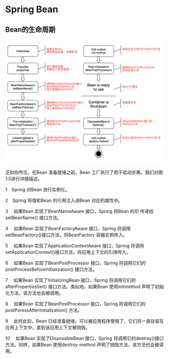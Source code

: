 Spring Bean   
==========  

Bean的生命周期  
----------  

![](https://github.com/zhangdberic/spring/blob/master/doc/1528637-20181105211348802-396856434.png)

正如你所见，在Bean 准备就绪之前，Bean 工厂执行了若干启动步骤。我们对图1.5进行详细描述。

1　Spring 对Bean 进行实例化。

2　Spring 将值和Bean 的引用注入进Bean 对应的属性中。

3　 如果Bean 实现了BeanNameAware 接口，Spring 将Bean 的ID 传递给setBeanName() 接口方法。

4　 如果Bean 实现了BeanFactoryAware 接口，Spring 将调用setBeanFactory()接口方法，将BeanFactory 容器实例传入。

5　 如果Bean 实现了ApplicationContextAware 接口，Spring 将调用setApplicationContext()接口方法，将应用上下文的引用传入。

6　 如果Bean 实现了BeanPostProcessor 接口，Spring 将调用它们的postProcessBeforeInitialization() 接口方法。

7　 如果Bean 实现了InitializingBean 接口，Spring 将调用它们的afterPropertiesSet() 接口方法。类似地，如果Bean 使用initmethod 声明了初始化方法，该方法也会被调用。

8　 如果Bean 实现了BeanPostProcessor 接口，Spring 将调用它们的postPoressAfterInitialization() 方法。

9　 此时此刻，Bean 已经准备就绪，可以被应用程序使用了，它们将一直驻留在应用上下文中，直到该应用上下文被销毁。

10　 如果Bean 实现了DisposableBean 接口，Spring 将调用它的destroy()接口方法。同样，如果Bean 使用destroy-method 声明了销毁方法，该方法也会被调用。
